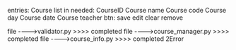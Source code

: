 entries: Course list in needed:
         CourseID
         Course name
         Course code
         Course day
         Course date
         Course teacher
btn: save
     edit
     clear
     remove

file ---->validator.py >>>> completed
file ---->course_manager.py >>>> completed
file ---->course_info.py >>>> completed  2Error
